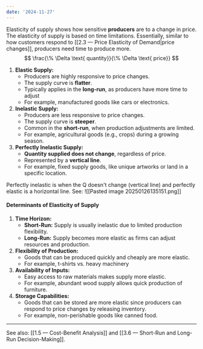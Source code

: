 ```yaml
---
date: '2024-11-27'
---
```

Elasticity of supply shows how sensitive **producers** are to a change in price. The elasticity of supply is based on time limitations. Essentially, similar to how customers respond to [[2.3 — Price Elasticity of Demand|price changes]], producers need time to produce more.
$$
\frac{\% \Delta \text{ quantity}}{\% \Delta \text{ price}}
$$

1. **Elastic Supply:**  
   - Producers are highly responsive to price changes.  
   - The supply curve is **flatter**.  
   - Typically applies in the **long-run**, as producers have more time to adjust
   - For example, manufactured goods like cars or electronics.
2. **Inelastic Supply:**  
   - Producers are less responsive to price changes.  
   - The supply curve is **steeper**.  
   - Common in the **short-run**, when production adjustments are limited.  
   - For example, agricultural goods (e.g., crops) during a growing season.
3. **Perfectly Inelastic Supply:**  
   - **Quantity supplied does not change**, regardless of price.  
   - Represented by a **vertical line**.  
   - For example, fixed supply goods, like unique artworks or land in a specific location.

Perfectly inelastic is when the Q doesn't change (vertical line) and perfectly elastic is a horizontal line. See:
![[Pasted image 20250126135151.png]]

#### Determinants of Elasticity of Supply
1. **Time Horizon:**  
   - **Short-Run:** Supply is usually inelastic due to limited production flexibility.  
   - **Long-Run:** Supply becomes more elastic as firms can adjust resources and production.  
2. **Flexibility of Production:**  
   - Goods that can be produced quickly and cheaply are more elastic.  
   - For example, t-shirts vs. heavy machinery
3. **Availability of Inputs:**  
   - Easy access to raw materials makes supply more elastic.  
   - For example, abundant wood supply allows quick production of furniture.
4. **Storage Capabilities:**  
   - Goods that can be stored are more elastic since producers can respond to price changes by releasing inventory.  
   - For example, non-perishable goods like canned food.

---

See also: [[1.5 — Cost-Benefit Analysis]] and [[3.6 — Short-Run and Long-Run Decision-Making]].